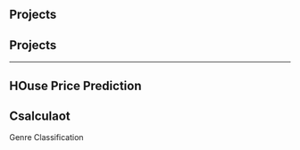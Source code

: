 ## Projects

## Projects
-----

HOuse Price Prediction 
-----

Csalculaot 
-----

Genre Classification 
